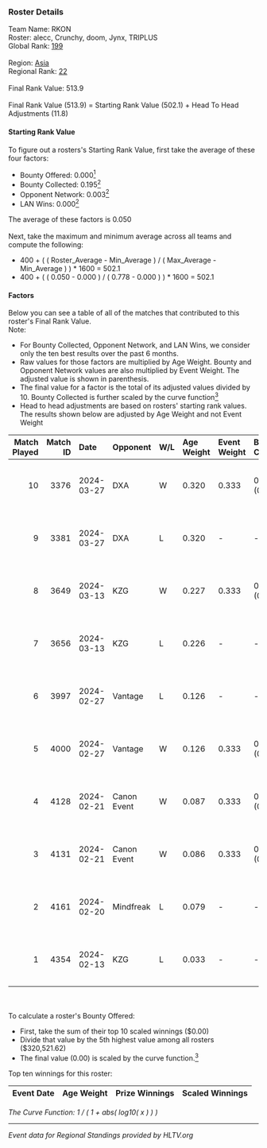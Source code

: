 ### Roster Details<br />
Team Name: RKON<br />
Roster: alecc, Crunchy, doom, Jynx, TRIPLUS<br />
Global Rank: [199](../standings_global.md)<br />
<br />
Region: [Asia]( ../standings_asia.md)<br />
Regional Rank: [22]( ../standings_asia.md)<br />
<br />
Final Rank Value:  513.9<br />
<br />
Final Rank Value (513.9) = Starting Rank Value (502.1) + Head To Head Adjustments (11.8)<br />

#### Starting Rank Value<br />
To figure out a rosters's Starting Rank Value, first take the average of these four factors:<br />
- Bounty Offered: 0.000[<sup>1</sup>](#table2)
- Bounty Collected: 0.195[<sup>2</sup>](#table1)
- Opponent Network: 0.003[<sup>2</sup>](#table1)
- LAN Wins: 0.000[<sup>2</sup>](#table1)

The average of these factors is 0.050<br />
<br />
Next, take the maximum and minimum average across all teams and compute the following:<br />
- 400 + ( ( Roster_Average - Min_Average ) / ( Max_Average - Min_Average ) ) * 1600 = 502.1
- 400 + ( ( 0.050 - 0.000 ) / ( 0.778 - 0.000 ) ) * 1600 = 502.1


#### Factors<br />
Below you can see a table of all of the matches that contributed to this roster's Final Rank Value.<br />
Note:<br />

- For Bounty Collected, Opponent Network, and LAN Wins, we consider only the ten best results over the past 6 months.
- Raw values for those factors are multiplied by Age Weight. Bounty and Opponent Network values are also multiplied by Event Weight. The adjusted value is shown in parenthesis.
- The final value for a factor is the total of its adjusted values divided by 10. Bounty Collected is further scaled by the curve function[<sup>3</sup>](#curveFunction)
- Head to head adjustments are based on rosters' starting rank values. The results shown below are adjusted by Age Weight and not Event Weight
<span id="table1"></span><br />


| Match Played | Match ID | Date       | Opponent    | W/L | Age Weight | Event Weight | Bounty Collected | Opponent Network | LAN Wins  | H2H Adj. | Roster                                 |
| -: | -: | :- | :- | :- | :- | :- | :- | :- | :- | -: | :- |
|           10 |     3376 | 2024-03-27 | DXA         | W   | 0.320      | 0.333        | 0.002 (0.000)    | 0.217 (0.023)    | 0 (0.000) |     7.46 | alecc, Crunchy, doom, Jynx, TRIPLUS    |
|            9 |     3381 | 2024-03-27 | DXA         | L   | 0.320      | -            | -                | -                | -         |    -2.64 | alecc, Crunchy, doom, Jynx, TRIPLUS    |
|            8 |     3649 | 2024-03-13 | KZG         | W   | 0.227      | 0.333        | 0.005 (0.000)    | 0.106 (0.008)    | 0 (0.000) |     5.32 | alecc, Crunchy, Jynx, Poccket, TRIPLUS |
|            7 |     3656 | 2024-03-13 | KZG         | L   | 0.226      | -            | -                | -                | -         |    -1.83 | alecc, Crunchy, Jynx, Poccket, TRIPLUS |
|            6 |     3997 | 2024-02-27 | Vantage     | L   | 0.126      | -            | -                | -                | -         |    -1.23 | alecc, Bumb1e, Crunchy, Jynx, TRIPLUS  |
|            5 |     4000 | 2024-02-27 | Vantage     | W   | 0.126      | 0.333        | 0.002 (0.000)    | 0.064 (0.003)    | 0 (0.000) |     2.77 | alecc, Bumb1e, Crunchy, Jynx, TRIPLUS  |
|            4 |     4128 | 2024-02-21 | Canon Event | W   | 0.087      | 0.333        | 0.000 (0.000)    | 0.000 (0.000)    | 0 (0.000) |     1.41 | alecc, Bumb1e, Crunchy, Jynx, TRIPLUS  |
|            3 |     4131 | 2024-02-21 | Canon Event | W   | 0.086      | 0.333        | 0.000 (0.000)    | 0.000 (0.000)    | 0 (0.000) |     1.42 | alecc, Bumb1e, Crunchy, Jynx, TRIPLUS  |
|            2 |     4161 | 2024-02-20 | Mindfreak   | L   | 0.079      | -            | -                | -                | -         |    -0.64 | alecc, Bumb1e, Crunchy, Jynx, TRIPLUS  |
|            1 |     4354 | 2024-02-13 | KZG         | L   | 0.033      | -            | -                | -                | -         |    -0.25 | alecc, Bumb1e, Jynx, PixeL, TRIPLUS    |

<br />
<span id="table2"></span><br />
To calculate a roster's Bounty Offered:<br />

- First, take the sum of their top 10 scaled winnings ($0.00)
- Divide that value by the 5th highest value among all rosters ($320,521.62)
- The final value (0.00) is scaled by the curve function.[<sup>3</sup>](#curveFunction)

Top ten winnings for this roster:<br />

| Event Date | Age Weight | Prize Winnings | Scaled Winnings |
| :- | -: | :- | :- |


<span id="curveFunction"></span>_The Curve Function: 1 / ( 1 + abs( log10( x ) ) )_<br />

---
_Event data for Regional Standings provided by HLTV.org_<br />
